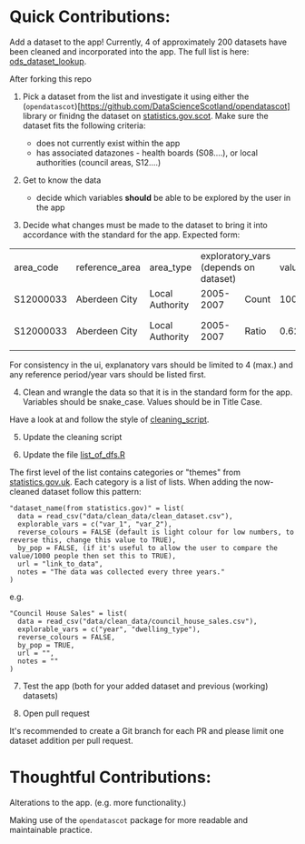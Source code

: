 # Quick Contributions:

Add a dataset to the app! Currently, 4 of approximately 200 datasets have been
cleaned and incorporated into the app. The full list is here:
[ods_dataset_lookup](data/clean_data/ods_dataset_lookup.csv). 

After forking this repo

1. Pick a dataset from the list and investigate it using either the
(`opendatascot`)[https://github.com/DataScienceScotland/opendatascot] library or
finidng the dataset on [statistics.gov.scot](https://statistics.gov.scot/home).
Make sure the dataset fits the following criteria:

   + does not currently exist within the app
   + has associated datazones - health boards (S08....), or local
authorities (council areas, S12....)

2. Get to know the data
   + decide which variables **should** be able to be explored by the user in the
app

3. Decide what changes must be made to the dataset to bring it into accordance
with the standard for the app. Expected form:

<table>
  <tr>
    <td>area_code</td>
    <td>reference_area</td>
    <td>area_type</td>
    <td colspan="2">exploratory_vars (depends on dataset)</td>
    <td>value</td>
    <td>units</td>
  </tr>
  <tr>
    <td>S12000033</td>
    <td>Aberdeen City</td>
    <td>Local Authority</td>
    <td>2005-2007</td>
    <td>Count</td>
    <td>1000</td>
    <td>Persons</td>
  </tr>
    <tr>
    <td>S12000033</td>
    <td>Aberdeen City</td>
    <td>Local Authority</td>
    <td>2005-2007</td>
    <td>Ratio</td>
    <td>0.62</td>
    <td>Persons Per 1000</td>
  </tr>
</table>

For consistency in the ui, explanatory vars should be limited to 4 (max.) and
any reference period/year vars should be listed first.

4. Clean and wrangle the data so that it is in the standard form for the app.
Variables should be snake_case. Values should be in Title Case.

Have a look at and follow the style of [cleaning_script](scripts/cleaning.R).

5. Update the cleaning script

6. Update the file [list_of_dfs.R](list_of_dfs.R)

The first level of the list contains categories or "themes" from [statistics.gov.uk](https://statistics.gov.scot/resource?uri=http%3A%2F%2Fstatistics.gov.scot%2Fdef%2Fconcept%2Ffolders%2Fthemes).
Each category is a list of lists. When adding the now-cleaned dataset follow
this pattern:

```
"dataset_name(from statistics.gov)" = list(
  data = read_csv("data/clean_data/clean_dataset.csv"),
  explorable_vars = c("var_1", "var_2"),
  reverse_colours = FALSE (default is light colour for low numbers, to reverse this, change this value to TRUE),
  by_pop = FALSE, (if it's useful to allow the user to compare the value/1000 people then set this to TRUE),
  url = "link_to_data",
  notes = "The data was collected every three years."
)
```
e.g.
```
"Council House Sales" = list(
  data = read_csv("data/clean_data/council_house_sales.csv"),
  explorable_vars = c("year", "dwelling_type"),
  reverse_colours = FALSE,
  by_pop = TRUE,
  url = "",
  notes = ""
)
```
7. Test the app (both for your added dataset and previous (working) datasets)

8. Open pull request

It's recommended to create a Git branch for each PR and please limit one dataset
addition per pull request.

# Thoughtful Contributions:

Alterations to the app. (e.g. more functionality.)

Making use of the `opendatascot` package for more readable and maintainable
practice.
